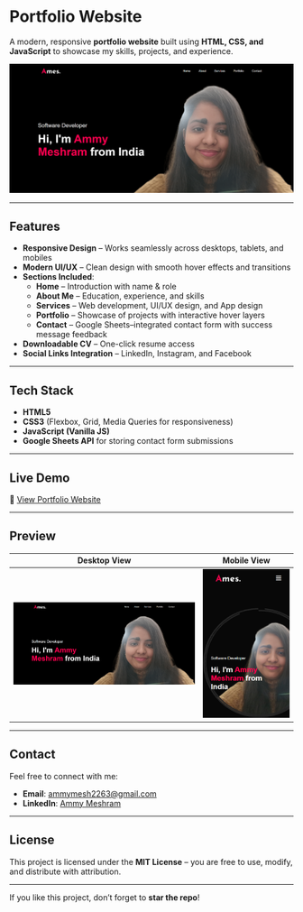 # Portfolio Website  

A modern, responsive **portfolio website** built using **HTML, CSS, and JavaScript** to showcase my skills, projects, and experience. 

![Portfolio Screenshot](images/desktop-view.png) 

---

## Features  
- **Responsive Design** – Works seamlessly across desktops, tablets, and mobiles  
- **Modern UI/UX** – Clean design with smooth hover effects and transitions  
- **Sections Included**:  
  - **Home** – Introduction with name & role  
  - **About Me** – Education, experience, and skills  
  - **Services** – Web development, UI/UX design, and App design  
  - **Portfolio** – Showcase of projects with interactive hover layers  
  - **Contact** – Google Sheets–integrated contact form with success message feedback  
- **Downloadable CV** – One-click resume access  
- **Social Links Integration** – LinkedIn, Instagram, and Facebook  

---

## Tech Stack  
- **HTML5**  
- **CSS3** (Flexbox, Grid, Media Queries for responsiveness)  
- **JavaScript (Vanilla JS)**  
- **Google Sheets API** for storing contact form submissions  

---

## Live Demo  
🔗 [View Portfolio Website](https://skyvv4lker.github.io/Portfolio-Website/)   

---

## Preview  
| Desktop View | Mobile View |  
|--------------|-------------|  
| ![Desktop Screenshot](images/desktop-view.png) | ![Mobile Screenshot](images/mobile-view.png) |   

---

## Contact  
Feel free to connect with me:  
- **Email**: [ammymesh2263@gmail.com](mailto:ammymesh2263@gmail.com)  
- **LinkedIn**: [Ammy Meshram](https://www.linkedin.com/in/ammymeshram/)  

---

## License  
This project is licensed under the **MIT License** – you are free to use, modify, and distribute with attribution.  

---

If you like this project, don’t forget to **star the repo**!  
